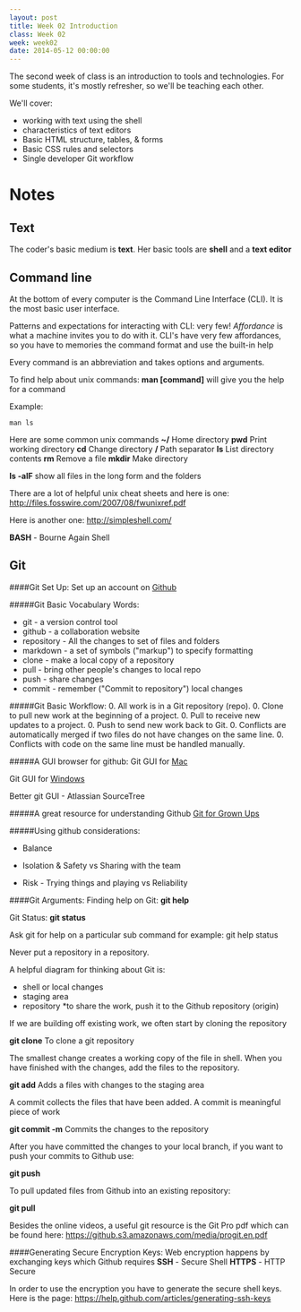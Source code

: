 ```yaml
---
layout: post
title: Week 02 Introduction
class: Week 02
week: week02
date: 2014-05-12 00:00:00
---
```


The second week of class is an introduction to tools and technologies. For some students, it's mostly refresher, so we'll be teaching each other.


 We'll cover:

- working with text using the shell
- characteristics of text editors
- Basic HTML structure, tables, & forms
- Basic CSS rules and selectors
- Single developer Git workflow



# Notes

## Text
The coder's basic medium is **text**. Her basic tools are **shell** and a **text editor**

## Command line

At the bottom of every computer is the Command Line Interface (CLI). It is the most basic user interface.

Patterns and expectations for interacting with CLI: very few! *Affordance* is what a machine invites you to do with it. CLI's have very few affordances, so you have to memories the command format and use the built-in help

Every command is an abbreviation and takes options and arguments.

To find help about unix commands:
**man [command]** will give you the help for a command

Example:

```
man ls
```

Here are some common unix commands
**~/**    Home directory
**pwd**   Print working directory
**cd**    Change directory
**/**     Path separator
**ls**    List directory contents
**rm**    Remove a file
**mkdir** Make directory

**ls -alF**  show all files in the long form and the folders


There are a lot of helpful unix cheat sheets and here is one:
http://files.fosswire.com/2007/08/fwunixref.pdf

Here is another one:
http://simpleshell.com/


**BASH** - Bourne Again Shell


## Git

####Git Set Up:
Set up an account on
[Github](http://www.github.com)


#####Git Basic Vocabulary Words:
* git - a version control tool
* github - a collaboration website
* repository - All the changes to set of files and folders
* markdown - a set of symbols ("markup") to specify formatting
* clone - make a local copy of a repository
* pull - bring other people's changes to local repo
* push - share changes
* commit - remember ("Commit to repository") local changes

#####Git Basic Workflow:
0. All work is in a Git repository (repo).
0. Clone to pull new work at the beginning of a project.
0. Pull to receive new updates to a project.
0. Push to send new work back to Git.
0. Conflicts are automatically merged if two files do not have changes on the same line.
0. Conflicts with code on the same line must be handled manually.

#####A GUI browser for github:
Git GUI for [Mac](http://mac.github.com/)

Git GUI for [Windows](http://windows.github.com/)

Better git GUI - Atlassian SourceTree

#####A great resource for understanding Github
[Git for Grown Ups](http://24ways.org/2013/git-for-grownups/)

#####Using github considerations:
- Balance

- Isolation & Safety vs Sharing with the team

- Risk - Trying things and playing vs Reliability

####Git Arguments:
Finding help on Git:  **git help**

Git Status:   **git status**

Ask git for help on a particular sub command for example: git help status

Never put a repository in a repository.

A helpful diagram for thinking about Git is:

* shell or local changes
* staging area
* repository
*to share the work, push it to the Github repository (origin)

If we are building off existing work, we often start by cloning the repository


**git clone**   To clone a git repository


The smallest change creates a working copy of the file in shell.  When you have finished with the changes, add the files to the repository.


**git add**     Adds a files with changes to the staging area

A commit collects the files that have been added.  A commit is meaningful piece of work

**git commit -m** Commits the changes to the repository

After you have committed the changes to your local branch, if you want to push your commits to Github use:

**git push**

To pull updated files from Github into an existing repository:

**git pull**

Besides the online videos, a useful git resource is the Git Pro pdf which can be found here:
https://github.s3.amazonaws.com/media/progit.en.pdf


####Generating Secure Encryption Keys:
Web encryption happens by exchanging keys which Github requires
**SSH**    - Secure Shell
**HTTPS** - HTTP Secure

In order to use the encryption you have to generate the secure shell keys.  Here is the page:
https://help.github.com/articles/generating-ssh-keys

